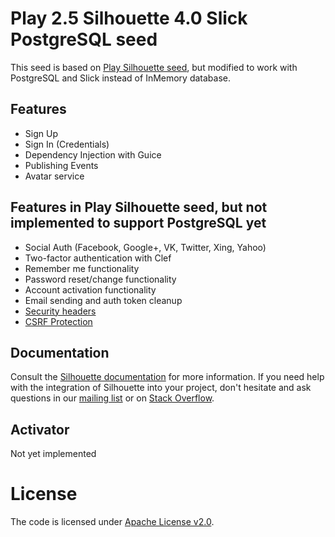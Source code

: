 Play 2.5 Silhouette 4.0 Slick PostgreSQL seed
=====================================

This seed is based on [Play Silhouette seed](https://github.com/mohiva/play-silhouette-seed), but modified to work with PostgreSQL and Slick instead of InMemory database.

## Features

* Sign Up
* Sign In (Credentials)
* Dependency Injection with Guice
* Publishing Events
* Avatar service

## Features in Play Silhouette seed, but not implemented to support PostgreSQL yet
* Social Auth (Facebook, Google+, VK, Twitter, Xing, Yahoo)
* Two-factor authentication with Clef
* Remember me functionality
* Password reset/change functionality
* Account activation functionality
* Email sending and auth token cleanup
* [Security headers](https://www.playframework.com/documentation/2.5.x/SecurityHeaders)
* [CSRF Protection](https://www.playframework.com/documentation/2.5.x/ScalaCsrf)

## Documentation

Consult the [Silhouette documentation](http://silhouette.mohiva.com/docs) for more information. If you need help with the integration of Silhouette into your project, don't hesitate and ask questions in our [mailing list](https://groups.google.com/forum/#!forum/play-silhouette) or on [Stack Overflow](http://stackoverflow.com/questions/tagged/playframework).

## Activator

Not yet implemented

# License

The code is licensed under [Apache License v2.0](http://www.apache.org/licenses/LICENSE-2.0).
